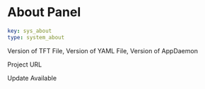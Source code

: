 # About Panel

```yaml
key: sys_about
type: system_about
```

Version of TFT File, Version of YAML File, Version of AppDaemon

Project URL

Update Available
